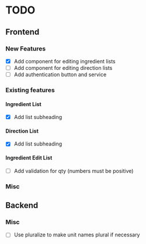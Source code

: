 
# TODO

## Frontend

### New Features
- [x] Add component for editing ingredient lists
- [ ] Add component for editing direction lists
- [ ] Add authentication button and service

### Existing features

#### Ingredient List
- [x] Add list subheading

#### Direction List
- [x] Add list subheading

#### Ingredient Edit List
- [ ] Add validation for qty (numbers must be positive)

### Misc

## Backend

### Misc
- [ ] Use pluralize to make unit names plural if necessary
